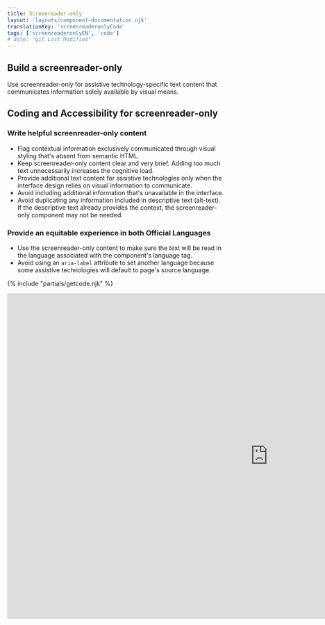 ```yaml
---
title: Screenreader-only
layout: 'layouts/component-documentation.njk'
translationKey: 'screenreaderonlyCode'
tags: ['screenreaderonlyEN', 'code']
# date: "git Last Modified"
---
```


## Build a screenreader-only

Use screenreader-only for assistive technology-specific text content that communicates information solely available by visual means.

## Coding and Accessibility for screenreader-only

### Write helpful screenreader-only content

- Flag contextual information exclusively communicated through visual styling that's absent from ‌semantic HTML.
- Keep screenreader-only content clear and very brief. Adding too much text unnecessarily increases the cognitive load.
- Provide additional text content for assistive technologies only when the interface design relies on visual information to communicate.
- Avoid including additional information that's unavailable in the interface.
- Avoid duplicating any information included in descriptive text (alt-text). If the descriptive text already provides the context, the screenreader-only component may not be needed.

### Provide an equitable experience in both Official Languages

- Use the screenreader-only content to make sure the text will be read in the language associated with the component's language tag.
- Avoid using an `aria-label` attribute to set another language because some assistive technologies will default to page's source language.

{% include "partials/getcode.njk" %}

<iframe
  title="Overview of gcds-sr-only properties and events."
  src="https://cds-snc.github.io/gcds-components/iframe.html?viewMode=docs&demo=true&singleStory=true&id=components-screen-reader-only--events-properties&lang=en"
  width="1200"
  height="750"
  style="display: block; margin: 0 auto;"
  frameBorder="0"
  allow="clipboard-write"
></iframe>
